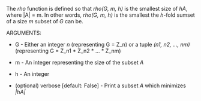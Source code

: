 The _rho_ function is defined so that _rho(G, m, h)_ is the smallest size of _hA_, where \|A\| = m. In other words, _rho(G, m, h)_ is the smallest the _h_-fold sumset of a size _m_ subset of _G_ can be.

ARGUMENTS:

* G - Either an integer _n_ (representing G = Z\_n) or a tuple _(n1, n2, ..., nm)_ (representing G = Z\_n1 * Z\_n2 * ... * Z\_nm)

* m - An integer representing the size of the subset _A_

* h - An integer

* (optional) verbose \[default: False\] - Print a subset _A_ which minimizes _|hA|_
